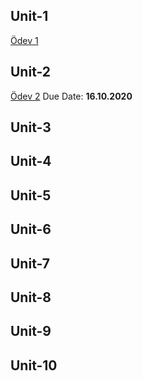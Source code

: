## Unit-1


[Ödev 1](Unit1-Practice1.pdf)

## Unit-2

[Ödev 2](Unit2-Practice1.pdf) Due Date: **16.10.2020**

## Unit-3

## Unit-4

## Unit-5

## Unit-6

## Unit-7

## Unit-8

## Unit-9

## Unit-10
